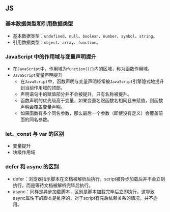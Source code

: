 ## JS

### 基本数据类型和引用数据类型

* 基本数据类型：`undefined`、`null`、`boolean`、`number`、`symbol`、`string`。
* 引用数据类型：`object`、`array`、`function`。

### JavaScript 中的作用域与变量声明提升

* 在`JavaScript`中，作用域为`function(){}`内的区域，称为函数作用域。
* `JavaScript`变量声明提升
  * 在`JavaScript`中，函数声明与变量声明经常被`JavaScript`引擎隐式地提升到当前作用域的顶部。
  * 声明语句中的赋值部分并不会被提升，只有名称被提升。
  * 函数声明的优先级高于变量，如果变量名跟函数名相同且未赋值，则函数声明会覆盖变量声明。
  * 如果函数有多个同名参数，那么最后一个参数（即使没有定义）会覆盖前面的同名参数。

### let、const 与 var 的区别

* 变量提升
* 块级作用域 

### defer 和 async 的区别

* defer：浏览器指示脚本在文档被解析后执行，script被异步加载后并不会立刻执行，而是等待文档被解析完毕后执行。
* async：同样是异步加载脚本，区别是脚本加载完毕后立即执行，这导致async属性下的脚本是乱序的，对于script有先后依赖关系的情况，并不适用。